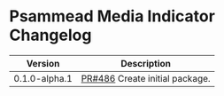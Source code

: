 # Psammead Media Indicator Changelog

<!-- prettier-ignore -->
| Version | Description |
| ------- | ----------- |
| 0.1.0-alpha.1 | [PR#486](https://github.com/BBC-News/psammead/pull/486) Create initial package. |
